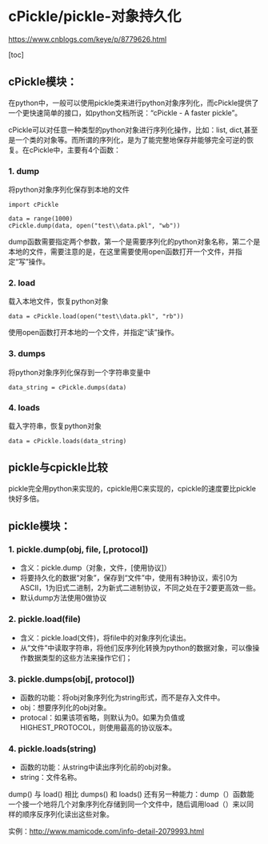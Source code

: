 # cPickle/pickle-对象持久化

https://www.cnblogs.com/keye/p/8779626.html

[toc]

## **cPickle模块：**

在python中，一般可以使用pickle类来进行python对象序列化，而cPickle提供了一个更快速简单的接口，如python文档所说：“cPickle - A faster pickle”。

cPickle可以对任意一种类型的python对象进行序列化操作，比如：list, dict,甚至是一个类的对象等。而所谓的序列化，是为了能完整地保存并能够完全可逆的恢复。在cPickle中，主要有4个函数：

### **1. dump**

将python对象序列化保存到本地的文件

```
import cPickle

data = range(1000)
cPickle.dump(data, open("test\\data.pkl", "wb"))
```

dump函数需要指定两个参数，第一个是需要序列化的python对象名称，第二个是本地的文件，需要注意的是，在这里需要使用open函数打开一个文件，并指定“写”操作。

 

### **2. load**

载入本地文件，恢复python对象

```
data = cPickle.load(open("test\\data.pkl", "rb"))
```

使用open函数打开本地的一个文件，并指定“读”操作。

 

### **3. dumps**

将python对象序列化保存到一个字符串变量中

```
data_string = cPickle.dumps(data)
```

 

### **4. loads**

载入字符串，恢复python对象

```
data = cPickle.loads(data_string)
```

 

 

## **pickle与cpickle比较**

pickle完全用python来实现的，cpickle用C来实现的，cpickle的速度要比pickle快好多倍。

 

## **pickle模块：**

### **1. pickle.dump(obj, file, [,protocol])**

- 含义：pickle.dump（对象，文件，[使用协议]）
- 将要持久化的数据“对象”，保存到“文件”中，使用有3种协议，索引0为ASCII，1为旧式二进制，2为新式二进制协议，不同之处在于2要更高效一些。
- 默认dump方法使用0做协议

### **2. pickle.load(file)**

- 含义：pickle.load(文件)，将file中的对象序列化读出。
- 从“文件”中读取字符串，将他们反序列化转换为python的数据对象，可以像操作数据类型的这些方法来操作它们；　　

### **3. pickle.dumps(obj[, protocol])**

- 函数的功能：将obj对象序列化为string形式，而不是存入文件中。
- obj：想要序列化的obj对象。
- protocal：如果该项省略，则默认为0。如果为负值或HIGHEST_PROTOCOL，则使用最高的协议版本。

### **4. pickle.loads(string)**

- 函数的功能：从string中读出序列化前的obj对象。
- string：文件名称。

dump() 与 load() 相比 dumps() 和 loads() 还有另一种能力：dump（）函数能一个接一个地将几个对象序列化存储到同一个文件中，随后调用load（）来以同样的顺序反序列化读出这些对象。

 

实例：http://www.mamicode.com/info-detail-2079993.html